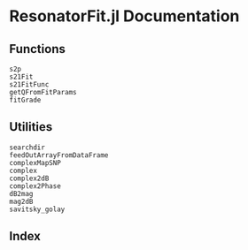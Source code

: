# ResonatorFit.jl Documentation

## Functions
```@docs
s2p
s21Fit
s21FitFunc
getQFromFitParams
fitGrade
```

## Utilities
```@docs
searchdir
feedOutArrayFromDataFrame
complexMapSNP
complex
complex2dB
complex2Phase
dB2mag
mag2dB
savitsky_golay
```

## Index
```@index
```
